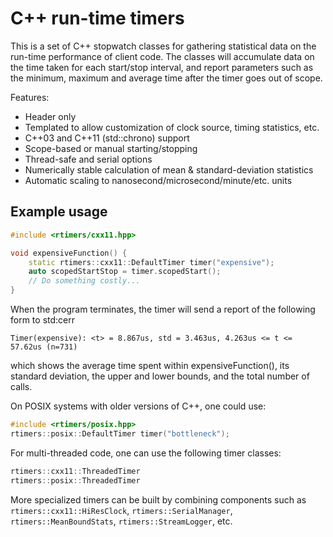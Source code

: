 # C++ run-time timers

This is a set of C++ stopwatch classes for gathering
statistical data on the run-time performance of client code.
The classes will accumulate data on the time taken
for each start/stop interval, and report parameters
such as the minimum, maximum and average time
after the timer goes out of scope.

Features:
* Header only
* Templated to allow customization of clock source, timing statistics, etc.
* C++03 and C++11 (std::chrono) support
* Scope-based or manual starting/stopping
* Thread-safe and serial options
* Numerically stable calculation of mean & standard-deviation statistics
* Automatic scaling to nanosecond/microsecond/minute/etc. units


## Example usage

```cpp
#include <rtimers/cxx11.hpp>

void expensiveFunction() {
    static rtimers::cxx11::DefaultTimer timer("expensive");
    auto scopedStartStop = timer.scopedStart();
    // Do something costly...
}
```

When the program terminates, the timer will send a report
of the following form to std:cerr
```
Timer(expensive): <t> = 8.867us, std = 3.463us, 4.263us <= t <= 57.62us (n=731)
```
which shows the average time spent within expensiveFunction(),
its standard deviation, the upper and lower bounds,
and the total number of calls.

On POSIX systems with older versions of C++, one could use:
```cpp
#include <rtimers/posix.hpp>
rtimers::posix::DefaultTimer timer("bottleneck");
```

For multi-threaded code, one can use the following timer classes:
```cpp
rtimers::cxx11::ThreadedTimer
rtimers::posix::ThreadedTimer
```

More specialized timers can be built by combining components
such as `rtimers::cxx11::HiResClock`, `rtimers::SerialManager`,
`rtimers::MeanBoundStats`, `rtimers::StreamLogger`, etc.
